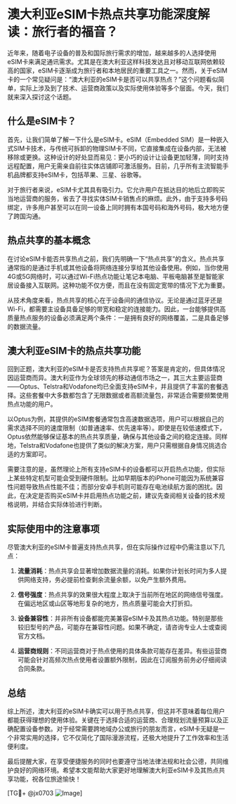 # 澳大利亚eSIM卡热点共享功能深度解读：旅行者的福音？

近年来，随着电子设备的普及和国际旅行需求的增加，越来越多的人选择使用eSIM卡来满足通讯需求。尤其是在澳大利亚这样科技发达且对移动互联网依赖较高的国家，eSIM卡逐渐成为旅行者和本地居民的重要工具之一。然而，关于eSIM卡的一个常见疑问是：“澳大利亚的eSIM卡是否可以共享热点？”这个问题看似简单，实际上涉及到了技术、运营商政策以及实际使用体验等多个层面。今天，我们就来深入探讨这个话题。

## 什么是eSIM卡？

首先，让我们简单了解一下什么是eSIM卡。eSIM（Embedded SIM）是一种嵌入式SIM卡技术，与传统可拆卸的物理SIM卡不同，它直接集成在设备内部，无法被移除或更换。这种设计的好处显而易见：更小巧的设计让设备更加轻薄，同时支持远程配置，用户无需亲自前往实体店铺即可激活服务。目前，几乎所有主流智能手机品牌都支持eSIM卡，包括苹果、三星、谷歌等。

对于旅行者来说，eSIM卡尤其具有吸引力。它允许用户在抵达目的地后立即购买当地运营商的服务，省去了寻找实体SIM卡销售点的麻烦。此外，由于支持多号码绑定，许多用户甚至可以在同一设备上同时拥有本国号码和海外号码，极大地方便了跨国沟通。

## 热点共享的基本概念

在讨论eSIM卡能否共享热点之前，我们先明确一下“热点共享”的含义。热点共享通常指的是通过手机或其他设备将网络连接分享给其他设备使用。例如，当你使用4G或5G网络时，可以通过Wi-Fi热点功能让笔记本电脑、平板电脑甚至是智能家居设备接入互联网。这种功能不仅方便，而且在没有固定宽带的情况下尤为重要。

从技术角度来看，热点共享的核心在于设备间的通信协议。无论是通过蓝牙还是Wi-Fi，都需要主设备具备足够的带宽和稳定的连接能力。因此，一台能够提供高质量热点服务的设备必须满足两个条件：一是拥有良好的网络覆盖，二是具备足够的数据流量。

## 澳大利亚eSIM卡的热点共享功能

回到正题，澳大利亚的eSIM卡是否支持热点共享呢？答案是肯定的，但具体情况因运营商而异。澳大利亚作为全球领先的移动通信市场之一，其三大主要运营商——Optus、Telstra和Vodafone均已全面支持eSIM卡，并且提供了丰富的套餐选择。这些套餐中大多数都包含了无限数据或者高额流量包，非常适合需要频繁使用热点功能的用户。

以Optus为例，其提供的eSIM套餐通常包含高速数据选项，用户可以根据自己的需求选择不同的速度限制（如普通速率、优先速率等）。即使是在较低速模式下，Optus依然能够保证基本的热点共享质量，确保与其他设备之间的稳定连接。同样地，Telstra和Vodafone也提供了类似的解决方案，用户只需根据自身情况挑选合适的方案即可。

需要注意的是，虽然理论上所有支持eSIM卡的设备都可以开启热点功能，但实际上某些特定机型可能会受到硬件限制。比如早期版本的iPhone可能因为系统兼容性问题导致热点性能不佳；而部分安卓手机则可能存在电池续航方面的困扰。因此，在决定是否购买eSIM卡并启用热点功能之前，建议先查阅相关设备的技术规格说明，并结合实际体验进行判断。

## 实际使用中的注意事项

尽管澳大利亚的eSIM卡普遍支持热点共享，但在实际操作过程中仍需注意以下几点：

1. **流量消耗**：热点共享会显著增加数据流量的消耗。如果你计划长时间为多人提供网络支持，务必提前检查剩余流量余额，以免产生额外费用。
   
2. **信号强度**：热点共享的效果很大程度上取决于当前所在地区的网络信号强度。在偏远地区或山区等地形复杂的地方，热点质量可能会大打折扣。
   
3. **设备兼容性**：并非所有设备都能完美兼容eSIM卡及其热点功能。特别是那些较旧型号的产品，可能存在兼容性问题。如果不确定，请咨询专业人士或查阅官方文档。

4. **运营商规则**：不同运营商对于热点使用的具体条款可能存在差异。有些运营商可能会针对高频次热点使用者设置额外限制，因此在订阅服务前务必仔细阅读合同条款。

## 总结

综上所述，澳大利亚的eSIM卡确实可以用于热点共享，但这并不意味着每位用户都能获得理想的使用体验。关键在于选择合适的运营商、合理规划流量预算以及正确配置设备参数。对于经常需要跨地域办公或旅行的朋友而言，eSIM卡无疑是一个非常实用的选择，它不仅简化了国际漫游流程，还极大地提升了工作效率和生活便利度。

最后提醒大家，在享受便捷服务的同时也要遵守当地法律法规和社会公德，共同维护良好的网络环境。希望本文能帮助大家更好地理解澳大利亚eSIM卡及其热点共享功能，祝各位旅途愉快！

[TG💪+ @jx0703 ![Image](https://github.com/user-attachments/assets/dbca1d08-cadb-493c-b0ec-ad6f7a83f270)]